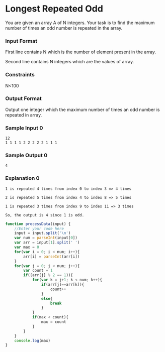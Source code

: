 # Longest Repeated Odd

You are given an array A of N integers. Your task is to find the maximum number of times an odd number is repeated in the array.

### Input Format

First line contains N which is the number of element present in the array.

Second line contains N integers which are the values of array.

### Constraints

N<100

### Output Format

Output one integer which the maximum number of times an odd number is repeated in array.

### Sample Input 0
```
12
1 1 1 1 2 2 2 2 2 1 1 1
```
### Sample Output 0
```
4
```
### Explanation 0
```
1 is repeated 4 times from index 0 to index 3 => 4 times

2 is repeated 5 times from index 4 to index 8 => 5 times

1 is repeated 3 times from index 9 to index 11 => 3 times

So, the output is 4 since 1 is odd.
```
```javascript
function processData(input) {
    //Enter your code here
    input = input.split('\n')
    var num = parseInt(input[0])
    var arr = input[1].split(' ')
    var max = 0
    for(var i = 0; i < num; i++){
        arr[i] = parseInt(arr[i])
    }
    for(var j = 0; j < num; j++){
        var count = 1
        if((arr[j] % 2 == 1)){
            for(var k = j+1; k < num; k++){
                if(arr[j]==arr[k]){
                    count++
                }
                else{
                    break
                }
            }
            if(max < count){
                max = count
            }
        }
    }
    console.log(max)
} 
```


